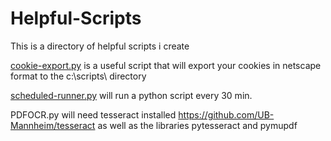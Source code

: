 # Helpful-Scripts

This is a directory of helpful scripts i create

[cookie-export.py](https://github.com/biffthundermuffin/Helpful-Scripts/blob/main/cookie-export.py) is a useful script that will export your cookies in netscape format to the c:\scripts\ directory

[scheduled-runner.py](https://github.com/biffthundermuffin/Helpful-Scripts/blob/main/scheduled-runner.py) will run a python script every 30 min.

PDFOCR.py will need tesseract installed https://github.com/UB-Mannheim/tesseract  as well as the libraries pytesseract and pymupdf

